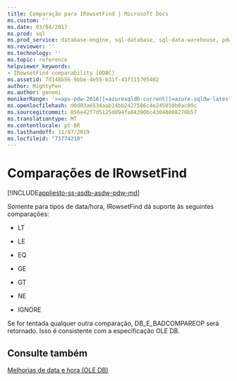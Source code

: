 ```yaml
---
title: Comparação para IRowsetFind | Microsoft Docs
ms.custom: ''
ms.date: 03/04/2017
ms.prod: sql
ms.prod_service: database-engine, sql-database, sql-data-warehouse, pdw
ms.reviewer: ''
ms.technology: ''
ms.topic: reference
helpviewer_keywords:
- IRowsetFind comparability [ODBC]
ms.assetid: 7d148b56-9bbe-4e55-b31f-43f115705402
author: MightyPen
ms.author: genemi
monikerRange: '>=aps-pdw-2016||=azuresqldb-current||=azure-sqldw-latest||>=sql-server-2016||=sqlallproducts-allversions||>=sql-server-linux-2017||=azuresqldb-mi-current'
ms.openlocfilehash: d0d03a6534aab14bb2427586c4e245010b0ac09c
ms.sourcegitcommit: 856e42f7d5125d094fa84390bc43048808276b57
ms.translationtype: MT
ms.contentlocale: pt-BR
ms.lasthandoff: 11/07/2019
ms.locfileid: "73774210"
---
```

# <a name="comparability-for-irowsetfind"></a>Comparações de IRowsetFind
[!INCLUDE[appliesto-ss-asdb-asdw-pdw-md](../../includes/appliesto-ss-asdb-asdw-pdw-md.md)]

  Somente para tipos de data/hora, IRowsetFind dá suporte às seguintes comparações:  
  
-   LT  
  
-   LE  
  
-   EQ  
  
-   GE  
  
-   GT  
  
-   NE  
  
-   IGNORE  
  
 Se for tentada qualquer outra comparação, DB_E_BADCOMPAREOP será retornado. Isso é consistente com a especificação OLE DB.  
  
## <a name="see-also"></a>Consulte também  
 [Melhorias de data e hora &#40;OLE DB&#41;](../../relational-databases/native-client-ole-db-date-time/date-and-time-improvements-ole-db.md)  
  
  
